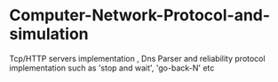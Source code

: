 # Computer-Network-Protocol-and-simulation
Tcp/HTTP servers implementation , Dns Parser and reliability protocol implementation such as 'stop and wait', 'go-back-N' etc
